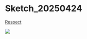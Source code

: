 # Sketch_20250424

[Respect](https://youtu.be/mvl5lHPYtL8?si=S8DsDnexm5HRqdGH)  

<img src="TDMovieOut.0.gif">